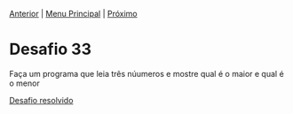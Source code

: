 [Anterior](Desafio032.md) | [Menu Principal](/README.md/) | [Próximo](Desafio034.md)  

# Desafio 33  

Faça um programa que leia três núumeros e mostre qual é o maior e qual é o menor

[Desafio resolvido](/Desafios/desafio033.py/)